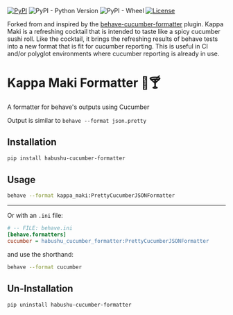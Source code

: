 [![PyPI](https://img.shields.io/pypi/v/kappa-maki)](https://pypi.org/project/kappa-maki/)
![PyPI - Python Version](https://img.shields.io/pypi/pyversions/kappa-maki)
![PyPI - Wheel](https://img.shields.io/pypi/wheel/kappa-maki)
[![License](https://img.shields.io/github/license/mashape/apistatus.svg)](https://opensource.org/licenses/mit)

Forked from and inspired by the [behave-cucumber-formatter](https://github.com/BluThaitanium/Cucumber-Behave-Package/tree/main) plugin.
Kappa Maki is a refreshing cocktail that is intended to taste like a spicy cucumber sushi roll.  Like the cocktail, it brings the refreshing
results of behave tests into a new format that is fit for cucumber reporting.  This is useful in CI and/or polyglot environments where 
cucumber reporting is already in use.  


# Kappa Maki Formatter 🥒🍸
A formatter for behave's outputs using Cucumber

Output is similar to `behave --format json.pretty`

## Installation
```bash
pip install habushu-cucumber-formatter
````

## Usage

```bash
behave --format kappa_maki:PrettyCucumberJSONFormatter
```
---
Or with an `.ini` file:
```ini
# -- FILE: behave.ini
[behave.formatters]
cucumber = habushu_cucumber_formatter:PrettyCucumberJSONFormatter
```
and use the shorthand:
```bash
behave --format cucumber 
```

## Un-Installation
```bash
pip uninstall habushu-cucumber-formatter
```
